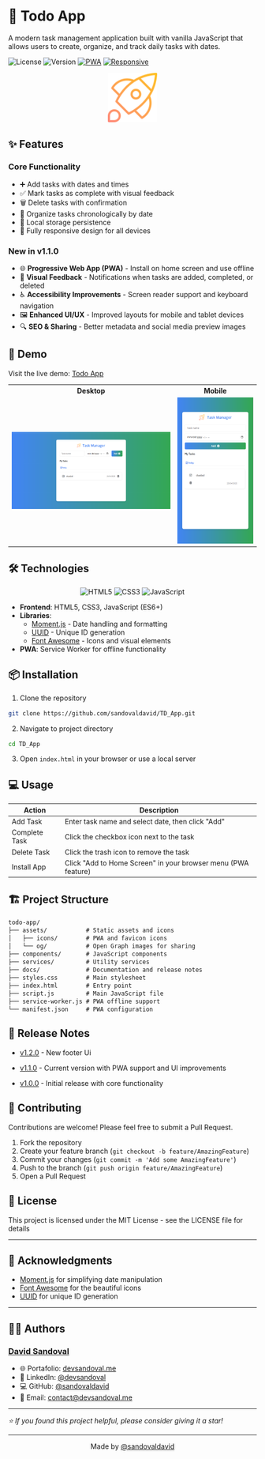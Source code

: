 # 📝 Todo App

A modern task management application built with vanilla JavaScript that allows users to create,
organize, and track daily tasks with dates.

![License](https://img.shields.io/badge/license-MIT-blue.svg)
![Version](https://img.shields.io/badge/version-1.2.0-green.svg)
[![PWA](https://img.shields.io/badge/PWA-Ready-orange.svg)](https://td-app.devprojects.tech)
[![Responsive](https://img.shields.io/badge/Responsive-Yes-purple.svg)](https://td-app.devprojects.tech)

<p align="center">
  <img src="./assets/rocket.svg" alt="Todo App Logo" width="100" height="100">
</p>

## ✨ Features

### Core Functionality

-   ➕ Add tasks with dates and times
-   ✅ Mark tasks as complete with visual feedback
-   🗑️ Delete tasks with confirmation
-   📅 Organize tasks chronologically by date
-   💾 Local storage persistence
-   📱 Fully responsive design for all devices

### New in v1.1.0

-   🌐 **Progressive Web App (PWA)** - Install on home screen and use offline
-   🔔 **Visual Feedback** - Notifications when tasks are added, completed, or deleted
-   ♿ **Accessibility Improvements** - Screen reader support and keyboard navigation
-   🖼️ **Enhanced UI/UX** - Improved layouts for mobile and tablet devices
-   🔍 **SEO & Sharing** - Better metadata and social media preview images

## 🚀 Demo

Visit the live demo: [Todo App](https://td-app.devprojects.tech)

<div align="center">
  <table>
    <tr>
      <th>Desktop</th>
      <th>Mobile</th>
    </tr>
    <tr>
      <td><img src="./assets/mockups/desktop.png" alt="desktop_version"></td>
      <td><img src="./assets/mockups/mobile.png" alt="mobile_version"></td>
    </tr>
  </table>
</div>

## 🛠️ Technologies

<p align="center">
  <img src="https://img.shields.io/badge/HTML5-E34F26?style=for-the-badge&logo=html5&logoColor=white" alt="HTML5">
  <img src="https://img.shields.io/badge/CSS3-1572B6?style=for-the-badge&logo=css3&logoColor=white" alt="CSS3">
  <img src="https://img.shields.io/badge/JavaScript-F7DF1E?style=for-the-badge&logo=javascript&logoColor=black" alt="JavaScript">
</p>

-   **Frontend**: HTML5, CSS3, JavaScript (ES6+)
-   **Libraries**:
    -   [Moment.js](https://momentjs.com/) - Date handling and formatting
    -   [UUID](https://github.com/uuidjs/uuid) - Unique ID generation
    -   [Font Awesome](https://fontawesome.com/) - Icons and visual elements
-   **PWA**: Service Worker for offline functionality

## 📦 Installation

1. Clone the repository

```bash
git clone https://github.com/sandovaldavid/TD_App.git
```

2. Navigate to project directory

```bash
cd TD_App
```

3. Open `index.html` in your browser or use a local server

## 💻 Usage

| Action        | Description                                                   |
| ------------- | ------------------------------------------------------------- |
| Add Task      | Enter task name and select date, then click "Add"             |
| Complete Task | Click the checkbox icon next to the task                      |
| Delete Task   | Click the trash icon to remove the task                       |
| Install App   | Click "Add to Home Screen" in your browser menu (PWA feature) |

## 🏗️ Project Structure

```
todo-app/
├── assets/           # Static assets and icons
│   ├── icons/        # PWA and favicon icons
│   └── og/           # Open Graph images for sharing
├── components/       # JavaScript components
├── services/         # Utility services
├── docs/             # Documentation and release notes
├── styles.css        # Main stylesheet
├── index.html        # Entry point
├── script.js         # Main JavaScript file
├── service-worker.js # PWA offline support
└── manifest.json     # PWA configuration
```

## 📝 Release Notes

-   [v1.2.0](https://github.com/sandovaldavid/TD_App/releases/tag/v1.2.0) - New footer Ui

-   [v1.1.0](https://github.com/sandovaldavid/TD_App/releases/tag/v1.1.0) - Current version with PWA
    support and UI improvements
-   [v1.0.0](https://github.com/sandovaldavid/TD_App/releases/tag/v1.0.0) - Initial release with
    core functionality

## 🤝 Contributing

Contributions are welcome! Please feel free to submit a Pull Request.

1. Fork the repository
2. Create your feature branch (`git checkout -b feature/AmazingFeature`)
3. Commit your changes (`git commit -m 'Add some AmazingFeature'`)
4. Push to the branch (`git push origin feature/AmazingFeature`)
5. Open a Pull Request

## 📄 License

This project is licensed under the MIT License - see the LICENSE file for details

---

## 🙏 Acknowledgments

-   [Moment.js](https://momentjs.com/) for simplifying date manipulation
-   [Font Awesome](https://fontawesome.com/) for the beautiful icons
-   [UUID](https://github.com/uuidjs/uuid) for unique ID generation

---

## 👨‍💻 Authors

### [David Sandoval](https://github.com/sandovaldavid)

-   🌐 Portafolio: [devsandoval.me](https://devsandoval.me)
-   💼 LinkedIn: [@devsandoval](https://linkedin.com/in/devsandoval)
-   💻 GitHub: [@sandovaldavid](https://github.com/sandovaldavid)
-   📧 Email: [contact@devsandoval.me](mailto:contact@devsandoval.me)

---

_⭐️ If you found this project helpful, please consider giving it a star!_

---

<p align="center">
Made by <a href="https://devsandoval.me/">@sandovaldavid</a>
</p>
